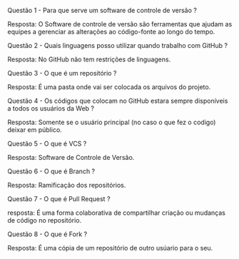 Questão 1 - Para que serve um software de controle de versão ?

Resposta: O Software de controle de versão são ferramentas que ajudam as 
equipes a gerenciar as alterações ao código-fonte ao longo do tempo.

Questão 2 - Quais linguagens posso utilizar quando trabalho com GitHub ?

Resposta: No GitHub não tem restrições de linguagens.

Questão 3 - O que é um repositório ?

Resposta: É uma pasta onde vai ser colocada os arquivos do projeto.

Questão 4 - Os códigos que colocam no GitHub estara sempre disponíveis a todos os usuários da Web ? 

Resposta: Somente se o usuário principal (no caso o que fez o codigo) deixar em público.

Questão 5 - O que é VCS ?

Resposta: Software de Controle de Versão.

Questão 6 - O que é Branch ?

Resposta: Ramificação dos repositórios.

Questão 7 - O que é Pull Request ?

resposta: É uma forma colaborativa de compartilhar criação ou mudanças de código no repositório.

Questão 8 - O que é Fork ?

Resposta: É uma cópia de um repositório de outro usúario para o seu.








